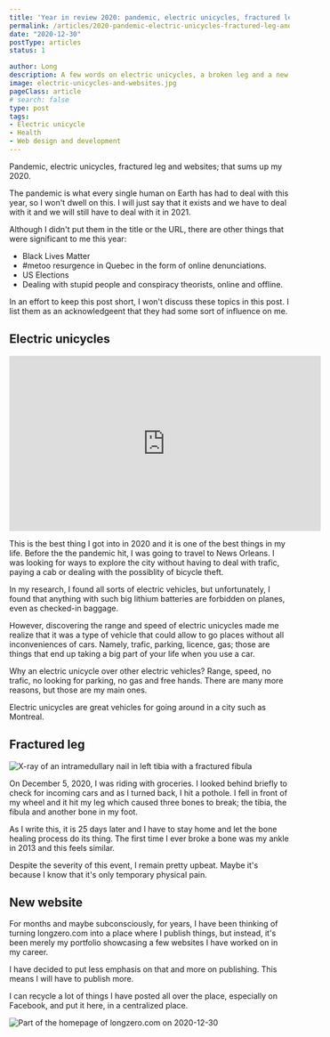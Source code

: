 ```yaml
---
title: 'Year in review 2020: pandemic, electric unicycles, fractured leg and websites'
permalink: /articles/2020-pandemic-electric-unicycles-fractured-leg-and-websites/
date: "2020-12-30"
postType: articles
status: 1

author: Long
description: A few words on electric unicycles, a broken leg and a new website.
image: electric-unicycles-and-websites.jpg
pageClass: article
# search: false
type: post
tags:
- Electric unicycle
- Health
- Web design and development
---
```


Pandemic, electric unicycles, fractured leg and websites; that sums up my 2020.

The pandemic is what every single human on Earth has had to deal with this year, so I won't dwell on this. I will just say that it exists and we have to deal with it and we will still have to deal with it in 2021.

Although I didn't put them in the title or the URL, there are other things that were significant to me this year:

* Black Lives Matter
* #metoo resurgence in Quebec in the form of online denunciations.
* US Elections
* Dealing with stupid people and conspiracy theorists, online and offline.

In an effort to keep this post short, I won't discuss these topics in this post. I list them as an acknowledgeent that they had some sort of influence on me.

## Electric unicycles

<div class="video-wrapper">
  <iframe width="560" height="315" src="https://www.youtube.com/embed/WAN6L0FYmD0" frameborder="0" allow="accelerometer; autoplay; clipboard-write; encrypted-media; gyroscope; picture-in-picture" allowfullscreen></iframe>
</div>

This is the best thing I got into in 2020 and it is one of the best things in my life. Before the the pandemic hit, I was going to travel to News Orleans. I was looking for ways to explore the city without having to deal with trafic, paying a cab or dealing with the possiblity of bicycle theft.

In my research, I found all sorts of electric vehicles, but unfortunately, I found that anything with such big lithium batteries are forbidden on planes, even as checked-in baggage.

However, discovering the range and speed of electric unicycles made me realize that it was a type of vehicle that could allow to go places without all inconveniences of cars. Namely, trafic, parking, licence, gas; those are things that end up taking a big part of your life when you use a car.

Why an electric unicycle over other electric vehicles? Range, speed, no trafic, no looking for parking, no gas and free hands. There are many more reasons, but those are my main ones.

Electric unicycles are great vehicles for going around in a city such as Montreal.

## Fractured leg

![X-ray of an intramedullary nail in left tibia with a fractured fibula](/assets/images/articles/electric-unicycles-and-websites-broken-bones.jpg)

On December 5, 2020, I was riding with groceries. I looked behind briefly to check for incoming cars and as I turned back, I hit a pothole. I fell in front of my wheel and it hit my leg which caused three bones to break; the tibia, the fibula and another bone in my foot.

As I write this, it is 25 days later and I have to stay home and let the bone healing process do its thing. The first time I ever broke a bone was my ankle in 2013 and this feels similar.

Despite the severity of this event, I remain pretty upbeat. Maybe it's because I know that it's only temporary physical pain.

## New website

For months and maybe subconsciously, for years, I have been thinking of turning longzero.com into a place where I publish things, but instead, it's been merely my portfolio showcasing a few websites I have worked on in my career.

I have decided to put less emphasis on that and more on publishing. This means I will have to publish more.

I can recycle a lot of things I have posted all over the place, especially on Facebook, and put it here, in a centralized place.

![Part of the homepage of longzero.com on 2020-12-30](/assets/images/articles/electric-unicycles-and-websites-new-website.png)
